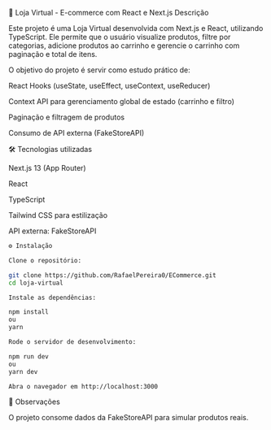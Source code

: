 🛒 Loja Virtual - E-commerce com React e Next.js
Descrição

Este projeto é uma Loja Virtual desenvolvida com Next.js e React, utilizando TypeScript.
Ele permite que o usuário visualize produtos, filtre por categorias, adicione produtos ao carrinho e gerencie o carrinho com paginação e total de itens.

O objetivo do projeto é servir como estudo prático de:

React Hooks (useState, useEffect, useContext, useReducer)

Context API para gerenciamento global de estado (carrinho e filtro)

Paginação e filtragem de produtos

Consumo de API externa (FakeStoreAPI)

🛠 Tecnologias utilizadas

Next.js 13
 (App Router)

React

TypeScript

Tailwind CSS
 para estilização

API externa: FakeStoreAPI

```bash
⚙️ Instalação

Clone o repositório:

git clone https://github.com/RafaelPereira0/ECommerce.git
cd loja-virtual

Instale as dependências:

npm install
ou
yarn

Rode o servidor de desenvolvimento:

npm run dev
ou
yarn dev

Abra o navegador em http://localhost:3000
```
📝 Observações

O projeto consome dados da FakeStoreAPI para simular produtos reais.
